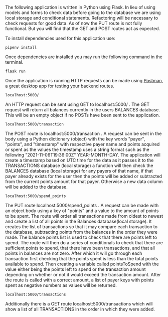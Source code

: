 The following application is written in Python using Flask. In lieu of using models and forms to check data before going to the database we are using local storage and conditional statements. Refactoring will be necessary to check requests for good data. As of now the PUT route is not fully functional. But you will find that the GET and POST routes act as expected.

To install dependencies used for this application use:
```
pipenv install
```
Once dependencies are installed you may run the following command in the terminal.
```
flask run
```
Once the application is running HTTP requests can be made using [Postman](https://www.postman.com/downloads/),  a great desktop app for testing your backend routes.

```
localhost:5000/
```
An HTTP request can be sent using GET to localhost:5000/ . The GET request will return all balances currently in the users BALANCES database. This will be an empty object if no POSTs have been sent to the application.

```
localhost:5000/transaction
```
The POST route is localhost:5000/transaction . A request can be sent in the body using a Python dictionary (object) with the key words "payer", "points", and "timestamp" with respective payer name and points acquired or spent as the values the timestamp uses a string format such as the following "2021-11-06T19:36:00Z" YEAR-MONTH-DAY. The application will create a timestamp based on UTC time for the data as it passes it to the TRANSACTIONS database (local storage) a function will then check the BALANCES database (local storage) for any payers of that name, if that payer already exists for the user then the points will be added or subtracted from the current points amount for that payer. Otherwise a new data column will be added to the database.

```
localhost:5000/spend_points
```
The PUT route localhost:5000/spend_points . A request can be made with an object body using a key of "points" and a value to the amount of points to be spent. The route will order all transactions made from oldest to newest and create a list of all points in the Balances database(local storage). It creates the list of transactions so that it may compare each transaction to the database, subtracting points from the balances in the order they were made. The balance points list is used to check that there are points left to spend. The route will then do a series of conditionals to check that there are sufficient points to spend, that there have been transactions, and that all points in balances are not zero. After which it will go through each transaction first checking that the points spent is less than the total points available to spend. Then creating a variable called pointsToSpend with the value either being the points left to spend or the transaction amount depending on whether or not it would exceed the transaction amount. After the route is called with a correct amount, a list of payer keys with points spent as negative numbers as values will be returned.
```
localhost:5000/transactions
```
Additionally there is a GET route localhost:5000/transactions which will show a list of all TRANSACTIONS in the order in which they were added.
